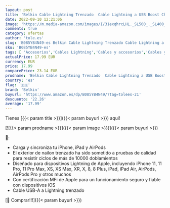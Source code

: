 ```yaml
---
layout: post
title: 'Belkin Cable Lightning Trenzado  Cable Lightning a USB Boost Charge para iPhone  iPad y AirPods  Cable de Carga para iPhone con Certificación MFi  3 m  Negro'
date: 2022-09-10 12:21:06
image: 'https://m.media-amazon.com/images/I/31exqhrcLHL._SL500_._SL400_.jpg'
comments: true
category: ofertas
author: 'tole.es'
slug: 'B085YB4N49-es Belkin Cable Lightning Trenzado Cable Lightning a USB...'
sku: 'B085YB4N49-es'
tags: [ 'Accesorios','Cables Lightning','Cables y accesorios','Cables y conectores','Informática','belkin','ipad','iphone','🇪🇸', ]
actualPrice: 17.99 EUR
currency: EUR
price: 17.99
comparePrice: 23.14 EUR
prodname: 'Belkin Cable Lightning Trenzado  Cable Lightning a USB Boost Charge para iPhone  iPad y AirPods  Cable de Carga para iPhone con Certificación MFi  3 m  Negro'
country: 'es'
flag: '🇪🇸'
brand: 'Belkin'
buyurl: 'https://www.amazon.es/dp/B085YB4N49/?tag=tolees-21'
descuento: '22.26'
average: '17.99'
---
```


Tienes [{{< param title >}}]({{< param buyurl >}}) aqui!

[![{{< param prodname >}}]({{< param image >}})]({{< param buyurl >}})

🔎:

- Carga y sincroniza tu iPhone, iPad y AirPods
- El exterior de nailon trenzado ha sido sometido a pruebas de calidad para resistir ciclos de más de 10000 doblamientos
- Diseñado para dispositivos Lightning de Apple, incluyendo iPhone 11, 11 Pro, 11 Pro Max, XS, XS Max, XR, X, 8, 8 Plus, iPad, iPad Air, AirPods, AirPods Pro y otros muchos
- Con certificación MFi de Apple para un funcionamiento seguro y fiable con dispositivos iOS
- Cable USB-A a Lightning trenzado

[🛒 Comprar!!!]({{< param buyurl >}})
